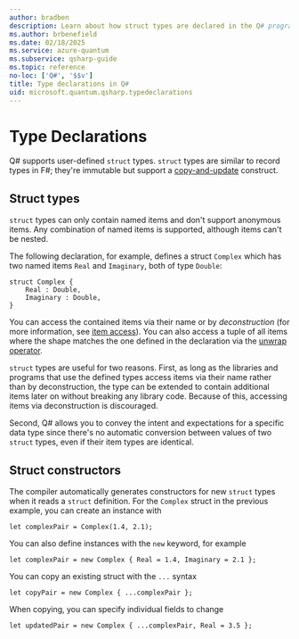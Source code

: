 ```yaml
---
author: bradben
description: Learn about how struct types are declared in the Q# programming language.
ms.author: brbenefield
ms.date: 02/18/2025
ms.service: azure-quantum
ms.subservice: qsharp-guide
ms.topic: reference
no-loc: ['Q#', '$$v']
title: Type declarations in Q#
uid: microsoft.quantum.qsharp.typedeclarations
---
```


# Type Declarations

Q# supports user-defined `struct` types. `struct` types are similar to record types in F#; they're immutable but support a [copy-and-update](xref:microsoft.quantum.qsharp.copyandupdateexpressions) construct.

## Struct types

`struct` types can only contain named items and don't support anonymous items. Any combination of named items is supported, although items can't be nested.

The following declaration, for example, defines a struct `Complex` which has two named items `Real` and `Imaginary`, both of type `Double`:

```qsharp
struct Complex {
    Real : Double,
    Imaginary : Double,
}
```

You can access the contained items via their name or by *deconstruction* (for more information, see [item access](xref:microsoft.quantum.qsharp.itemaccessexpression#item-access-for-struct-types)).
You can also access a tuple of all items where the shape matches the one defined in the declaration via the [unwrap operator](xref:microsoft.quantum.qsharp.itemaccessexpression#item-access-for-struct-types).

`struct` types are useful for two reasons. First, as long as the libraries and programs that use the defined types access items via their name rather than by deconstruction, the type can be extended to contain additional items later on without breaking any library code. Because of this, accessing items via deconstruction is discouraged.

Second, Q# allows you to convey the intent and expectations for a specific data type since there's no automatic conversion between values of two `struct` types, even if their item types are identical.

## Struct constructors

The compiler automatically generates constructors for new `struct` types when it reads a `struct` definition. For the `Complex` struct in the previous example, you can create an instance with

```qsharp
let complexPair = Complex(1.4, 2.1);
```

You can also define instances with the `new` keyword, for example

```qsharp
let complexPair = new Complex { Real = 1.4, Imaginary = 2.1 };
```

You can copy an existing struct with the `...` syntax

```qsharp
let copyPair = new Complex { ...complexPair };
```

When copying, you can specify individual fields to change

```qsharp
let updatedPair = new Complex { ...complexPair, Real = 3.5 };
```
